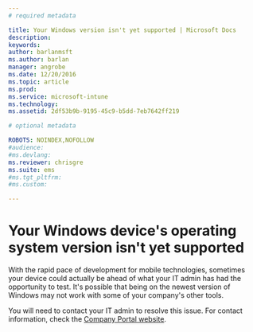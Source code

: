 ```yaml
---
# required metadata

title: Your Windows version isn't yet supported | Microsoft Docs
description:
keywords:
author: barlanmsftms.author: barlan
manager: angrobe
ms.date: 12/20/2016
ms.topic: article
ms.prod:
ms.service: microsoft-intune
ms.technology:
ms.assetid: 2df53b9b-9195-45c9-b5dd-7eb7642ff219

# optional metadata

ROBOTS: NOINDEX,NOFOLLOW
#audience:
#ms.devlang:
ms.reviewer: chrisgre
ms.suite: ems
#ms.tgt_pltfrm:
#ms.custom:

---
```

# Your Windows device's operating system version isn't yet supported

With the rapid pace of development for mobile technologies, sometimes your device could actually be ahead of what your IT admin has had the opportunity to test. It's possible that being on the newest version of Windows may not work with some of your company's other tools.

You will need to contact your IT admin to resolve this issue. For contact information, check the [Company Portal website](http://portal.manage.microsoft.com).

